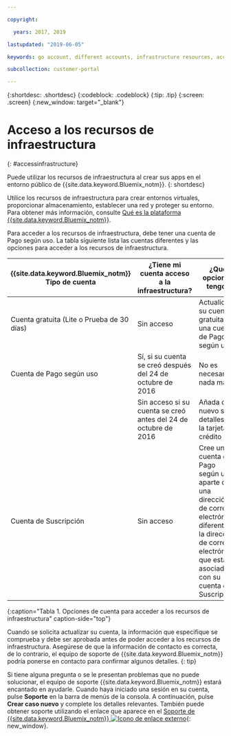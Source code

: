 ```yaml
---

copyright:

  years: 2017, 2019

lastupdated: "2019-06-05"

keywords: go account, different accounts, infrastructure resources, accessing infrastructure 

subcollection: customer-portal

---
```


{:shortdesc: .shortdesc}
{:codeblock: .codeblock}
{:tip: .tip}
{:screen: .screen}
{:new_window: target="_blank"}

# Acceso a los recursos de infraestructura
{: #accessinfrastructure}

Puede utilizar los recursos de infraestructura al crear sus apps en el entorno público de {{site.data.keyword.Bluemix_notm}}.
{: shortdesc}

Utilice los recursos de infraestructura para crear entornos virtuales, proporcionar almacenamiento, establecer una red y proteger su entorno. Para obtener más información, consulte [Qué es la plataforma {{site.data.keyword.Bluemix_notm}}](/docs/overview?topic=overview-whatis-platform).

Para acceder a los recursos de infraestructura, debe tener una cuenta de Pago según uso. La tabla siguiente lista las cuentas diferentes y las opciones para acceder a los recursos de infraestructura.

|{{site.data.keyword.Bluemix_notm}} Tipo de cuenta |	¿Tiene mi cuenta acceso a la infraestructura? |	¿Qué opciones tengo? |
|------------------|-----------------------|---------------|
|Cuenta gratuita (Lite o Prueba de 30 días) |	Sin acceso |	Actualice su cuenta gratuita a una cuenta de Pago según uso |
|Cuenta de Pago según uso | Sí, si su cuenta se creó después del 24 de octubre de 2016 | No es necesario nada más |
| | Sin acceso si su cuenta se creó antes del 24 de octubre de 2016 | Añada de nuevo sus detalles de la tarjeta de crédito |
|Cuenta de Suscripción |	Sin acceso |	Cree una cuenta de Pago según uso aparte con una dirección de correo electrónico diferente a la dirección de correo electrónico que está asociada con su cuenta de Suscripción |
{:caption="Tabla 1. Opciones de cuenta para acceder a los recursos de infraestructura" caption-side="top"}

Cuando se solicita actualizar su cuenta, la información que especifique se comprueba y debe ser aprobada antes de poder acceder a los recursos de infraestructura. Asegúrese de que la información de contacto es correcta, de lo contrario, el equipo de soporte de {{site.data.keyword.Bluemix_notm}} podría ponerse en contacto para confirmar algunos detalles.
{: tip}

Si tiene alguna pregunta o se le presentan problemas que no puede solucionar, el equipo de soporte {{site.data.keyword.Bluemix_notm}} estará encantado en ayudarle. Cuando haya iniciado una sesión en su cuenta, pulse **Soporte** en la barra de menús de la consola. A continuación, pulse **Crear caso nuevo** y complete los detalles relevantes. También puede obtener soporte utilizando el enlace que aparece en el [Soporte de {{site.data.keyword.Bluemix_notm}} ![Icono de enlace externo](../icons/launch-glyph.svg)](https://{DomainName}/unifiedsupport/supportcenter){: new_window}.
